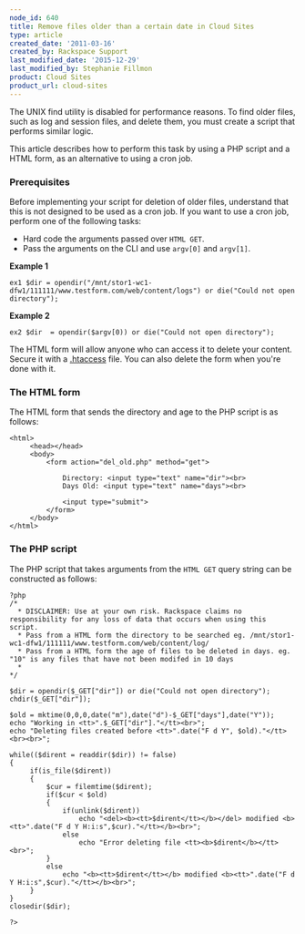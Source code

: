 ```yaml
---
node_id: 640
title: Remove files older than a certain date in Cloud Sites
type: article
created_date: '2011-03-16'
created_by: Rackspace Support
last_modified_date: '2015-12-29'
last_modified_by: Stephanie Fillmon
product: Cloud Sites
product_url: cloud-sites
---
```


The UNIX find utility is disabled for performance reasons. To find older
files, such as log and session files, and delete them, you must create a
script that performs similar logic.

This article describes how to perform this task by using a PHP script
and a HTML form, as an alternative to using a cron job.

### Prerequisites

Before implementing your script for deletion of older files, understand
that this is not designed to be used as a cron job. If you want to use a
cron job, perform one of the following tasks:

-   Hard code the arguments passed over `HTML GET`.
-   Pass the arguments on the CLI and use `argv[0]` and `argv[1]`.

**Example 1**

    ex1 $dir = opendir("/mnt/stor1-wc1-dfw1/111111/www.testform.com/web/content/logs") or die("Could not open directory");

**Example 2**

    ex2 $dir  = opendir($argv[0)) or die("Could not open directory");

The HTML form will allow anyone who can access it to delete your
content. Secure it with a
[.htaccess](/how-to/rackspace-cloud-essentials-tips-and-tricks-for-htaccess-and-webconfig)
file. You can also delete the form when you're done with it.

### The HTML form

The HTML form that sends the directory and age to the PHP script is as
follows:

    <html>
         <head></head>
         <body>
             <form action="del_old.php" method="get">

                 Directory: <input type="text" name="dir"><br>
                 Days Old: <input type="text" name="days"><br>

                 <input type="submit">
             </form>
         </body>
    </html>

### The PHP script

The PHP script that takes arguments from the `HTML GET` query string can
be constructed as follows:

    ?php
    /*
      * DISCLAIMER: Use at your own risk. Rackspace claims no responsibility for any loss of data that occurs when using this script.
      * Pass from a HTML form the directory to be searched eg. /mnt/stor1-wc1-dfw1/111111/www.testform.com/web/content/log/
      * Pass from a HTML form the age of files to be deleted in days. eg. "10" is any files that have not been modifed in 10 days
      *
    */

    $dir = opendir($_GET["dir"]) or die("Could not open directory");
    chdir($_GET["dir"]);

    $old = mktime(0,0,0,date("m"),date("d")-$_GET["days"],date("Y"));
    echo "Working in <tt>".$_GET["dir"]."</tt><br>";
    echo "Deleting files created before <tt>".date("F d Y", $old)."</tt><br><br>";

    while(($dirent = readdir($dir)) != false)
    {
         if(is_file($dirent))
         {
             $cur = filemtime($dirent);
             if($cur < $old)
             {
                 if(unlink($dirent))
                     echo "<del><b><tt>$dirent</tt></b></del> modified <b><tt>".date("F d Y H:i:s",$cur)."</tt></b><br>";
                 else
                     echo "Error deleting file <tt><b>$dirent</b></tt><br>";
             }
             else
                 echo "<b><tt>$dirent</tt></b> modified <b><tt>".date("F d Y H:i:s",$cur)."</tt></b><br>";
         }
    }
    closedir($dir);

    ?>

